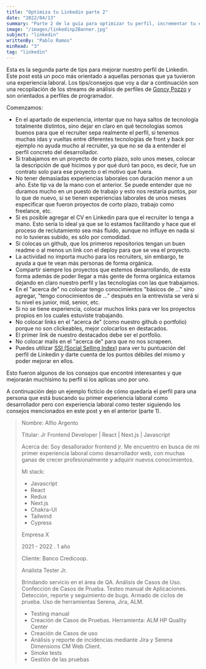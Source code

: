 ```yaml
---
title: "Optimiza tu Linkedin parte 2"
date: "2022/04/13"
summary: "Parte 2 de la guía para optimizar tu perfil, incrementar tu engagement y aumentar las chances de conseguir una entrevista laboral"
image: "/images/linkedinp2Banner.jpg"
subject: "linkedin"
writtenBy: "Pablo Ramos"
minRead: "3"
tag: "linkedin"
---
```


Esta es la segunda parte de tips para mejorar nuestro perfil de Linkedin. Este post está un poco más orientado a aquellas personas que ya tuvieron una experiencia laboral. Los tips/consejos que voy a dar a continuación son una recopilación de los streams de análisis de perfiles de [Goncy Pozzo](https://twitch.tv/goncypozzo) y son orientados a perfiles de programador.

Comenzamos:

- En el apartado de experiencia, intentar que no haya saltos de tecnología totalmente distintos, sino dejar en claro en qué tecnologías somos buenos para que el recruiter sepa realmente el perfil, si tenemos muchas idas y vueltas entre diferentes tecnologías de front y back por ejemplo no ayuda mucho al recruiter, ya que no se da a entender el perfil concreto del desarrollador.
- Si trabajamos en un proyecto de corto plazo, solo unos meses, colocar la descripción de qué hicimos y por qué duró tan poco, es decir, fue un contrato solo para ese proyecto o el motivo que fuera.
- No tener demasiadas experiencias laborales con duración menor a un año. Este tip va de la mano con el anterior. Se puede entender que no duramos mucho en un puesto de trabajo y esto nos restaría puntos, por lo que de nuevo, si se tienen experiencias laborales de unos meses especificar que fueron proyectos de corto plazo, trabajo como freelance, etc.
- Si es posible agregar el CV en Linkedin para que el recruiter lo tenga a mano. Esto sería lo ideal ya que se lo estamos facilitando y hace que el proceso de reclutamiento sea más fluido, aunque no influye en nada si no lo tuvieras subido, es sólo por comodidad.
- Si colocas un github, que los primeros repositorios tengan un buen readme o al menos un link con el deploy para que se vea el proyecto.
- La actividad no importa mucho para los recruiters, sin embargo, te ayuda a que te vean más personas de forma orgánica.
- Compartir siempre los proyectos que estemos desarrollando, de esta forma además de poder llegar a más gente de forma orgánica estamos dejando en claro nuestro perfil y las tecnologías con las que trabajamos.
- En el "acerca de" no colocar tengo conocimientos "básicos de ..." sino agregar, "tengo conocimientos de ..." después en la entrevista se verá si tu nivel es junior, mid, senior, etc.
- Si no se tiene experiencia, colocar muchos links para ver los proyectos propios en los cuales estuviste trabajando.
- No colocar links en el "acerca de" (como nuestro github o portfolio) porque no son clickeables, mejor colocarlos en destacados.
- El primer link de nuestro destacados debe ser el portfolio.
- No colocar mails en el "acerca de" para que no nos scrapeen.
- Puedes utilizar [SSI (Social Selling Index)](https://business.linkedin.com/sales-solutions/social-selling/the-social-selling-index-ssi) para ver tu puntuación del perfil de Linkedin y darte cuenta de los puntos débiles del mismo y poder mejorar en ellos.

Esto fueron algunos de los consejos que encontré interesantes y que mejorarán muchísimo tu perfil si los aplicas uno por uno. 

A continuación dejo un ejemplo ficticio de cómo quedaría el perfil para una persona que está buscando su primer experiencia laboral como desarrollador pero con experiencia laboral como tester siguiendo los consejos mencionados en este post y en el anterior (parte 1).


> Nombre: Alfio Argento
> 
> Titular: Jr Frontend Developer | React | Next.js | Javascript
> 
> Acerca de: Soy desallorador frontend jr. Me encuentro en busca de mi primer experiencia laboral como desarrollador web, con muchas ganas de crecer profesionalmente y adquirir nuevos conocimientos.
> 
> 
> Mi stack: 
> - Javascript
> - React
> - Redux
> - Next.js
> - Chakra-UI
> - Tailwind
> - Cypress
> 
> Empresa X
>
> 2021 - 2022 . 1 año
> 
> Cliente: Banco Credicoop.
> 
> Analista Tester Jr.
> 
> Brindando servicio en el área de QA. Análisis de Casos de Uso. Confección de Casos de Prueba. Testeo manual de Aplicaciones. Detección, reporte y seguimiento de bugs. Armado de ciclos de prueba. Uso de herramientas Serena, Jira, ALM.
> 
> - Testing manual
> - Creación de Casos de Pruebas. Herramienta: ALM HP Quality Center
> - Creación de Casos de uso
> - Análisis y reporte de incidencias mediante Jira y Serena Dimensions CM Web Client.
> - Smoke tests
> - Gestión de las pruebas